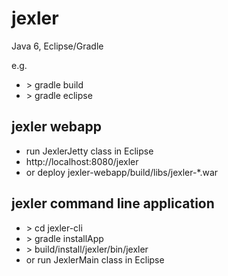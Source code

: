 jexler
======

Java 6, Eclipse/Gradle

e.g.

* &gt; gradle build
* &gt; gradle eclipse

jexler webapp
-------------

* run JexlerJetty class in Eclipse
* http://localhost:8080/jexler
* or deploy jexler-webapp/build/libs/jexler-*.war

jexler command line application
-------------------------------

* &gt; cd jexler-cli
* &gt; gradle installApp
* &gt; build/install/jexler/bin/jexler
* or run JexlerMain class in Eclipse














